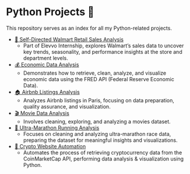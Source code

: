 # Python Projects 🐍

This repository serves as an index for all my Python-related projects.

- [🛒 Self-Directed Walmart Retail Sales Analysis](https://github.com/Mohab-DataAnalyst/walmart-analysis)
  - Part of Elevvo Internship, explores Walmart’s sales data to uncover key trends, seasonality, and performance insights at the store and department levels.
- [💰 Economic Data Analysis](https://github.com/Mohab-DataAnalyst/economic-data-analysis)
  - Demonstrates how to retrieve, clean, analyze, and visualize economic data using the FRED API (Federal Reserve Economic Data).
- [🏠 Airbnb Listings Analysis](https://github.com/Mohab-DataAnalyst/airbnb-listings-analysis)
  - Analyzes Airbnb listings in Paris, focusing on data preparation, quality assurance, and visualization.
- [🎬 Movie Data Analysis](https://github.com/Mohab-DataAnalyst/movie-data-analysis)
  - Involves cleaning, exploring, and analyzing a movies dataset.
- [🏃 Ultra-Marathon Running Analysis](https://github.com/Mohab-DataAnalyst/ultra-marathon-running-analysis)
  - Focuses on cleaning and analyzing ultra-marathon race data, preparing the dataset for meaningful insights and visualizations.
- [🚀 Crypto Website Automation](https://github.com/Mohab-DataAnalyst/crypto-automation)
  - Automates the process of retrieving cryptocurrency data from the CoinMarketCap API, performing data analysis & visualization using Python.  
